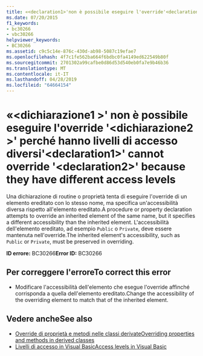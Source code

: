```yaml
---
title: «<declaration1>'non è possibile eseguire l'override'<declaration2>' perché hanno livelli di accesso diversi
ms.date: 07/20/2015
f1_keywords:
- bc30266
- vbc30266
helpviewer_keywords:
- BC30266
ms.assetid: c9c5c14e-876c-430d-ab98-5087c19efae7
ms.openlocfilehash: 4f7c1fe562ba664f6bdbc0fa4149ed622549b80f
ms.sourcegitcommit: 2701302a99cafbe0d86d53d540eb0fa7e9b46b36
ms.translationtype: MT
ms.contentlocale: it-IT
ms.lasthandoff: 04/28/2019
ms.locfileid: "64664154"
---
```

# <a name="declaration1-cannot-override-declaration2-because-they-have-different-access-levels"></a><span data-ttu-id="6d04b-102">«\<dichiarazione1 >' non è possibile eseguire l'override '\<dichiarazione2 >' perché hanno livelli di accesso diversi</span><span class="sxs-lookup"><span data-stu-id="6d04b-102">'\<declaration1>' cannot override '\<declaration2>' because they have different access levels</span></span>
<span data-ttu-id="6d04b-103">Una dichiarazione di routine o proprietà tenta di eseguire l'override di un elemento ereditato con lo stesso nome, ma specifica un'accessibilità diversa rispetto all'elemento ereditato.</span><span class="sxs-lookup"><span data-stu-id="6d04b-103">A procedure or property declaration attempts to override an inherited element of the same name, but it specifies a different accessibility than the inherited element.</span></span> <span data-ttu-id="6d04b-104">L'accessibilità dell'elemento ereditato, ad esempio `Public` o `Private`, deve essere mantenuta nell'override.</span><span class="sxs-lookup"><span data-stu-id="6d04b-104">The inherited element's accessibility, such as `Public` or `Private`, must be preserved in overriding.</span></span>  
  
 <span data-ttu-id="6d04b-105">**ID errore:** BC30266</span><span class="sxs-lookup"><span data-stu-id="6d04b-105">**Error ID:** BC30266</span></span>  
  
## <a name="to-correct-this-error"></a><span data-ttu-id="6d04b-106">Per correggere l'errore</span><span class="sxs-lookup"><span data-stu-id="6d04b-106">To correct this error</span></span>  
  
- <span data-ttu-id="6d04b-107">Modificare l'accessibilità dell'elemento che esegue l'override affinché corrisponda a quella dell'elemento ereditato.</span><span class="sxs-lookup"><span data-stu-id="6d04b-107">Change the accessibility of the overriding element to match that of the inherited element.</span></span>  
  
## <a name="see-also"></a><span data-ttu-id="6d04b-108">Vedere anche</span><span class="sxs-lookup"><span data-stu-id="6d04b-108">See also</span></span>

- [<span data-ttu-id="6d04b-109">Override di proprietà e metodi nelle classi derivate</span><span class="sxs-lookup"><span data-stu-id="6d04b-109">Overriding properties and methods in derived classes</span></span>](~/docs/visual-basic/programming-guide/language-features/objects-and-classes/inheritance-basics.md#overriding-properties-and-methods-in-derived-classes)
- [<span data-ttu-id="6d04b-110">Livelli di accesso in Visual Basic</span><span class="sxs-lookup"><span data-stu-id="6d04b-110">Access levels in Visual Basic</span></span>](../../visual-basic/programming-guide/language-features/declared-elements/access-levels.md)
